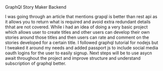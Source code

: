 GraphQl Story Maker Backend

I was going through an article that mentions grapql is better than rest api as it allows you to return what is required and avoid extra redundant details thhat are not covered. 
While i had an idea of doing a very basic project which allows user to create titles and other users can develop their own stories around those titles and then users can rate and comment on the stories developed for a certain title. 
I followed graphql tutorial for nodejs but I tweaked it around my needs and added passport js to include social media oauth logins for the user to easily signup.
Next steps will be to use asycn await throughout the project and improve structure and understand subscription of graphql better.
